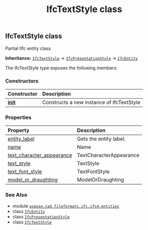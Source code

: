 ﻿---
title: IfcTextStyle class
second_title: Aspose.CAD for Python via .NET API References
description: 
type: docs
weight: 7130
url: /aspose.cad.fileformats.ifc.ifc4.entities/ifctextstyle/
is_root: false
---

## IfcTextStyle class

Partial IIfc entity class



**Inheritance:** [`IfcTextStyle`](/cad/python-net/aspose.cad.fileformats.ifc.ifc4.entities/ifctextstyle) → 
[`IfcPresentationStyle`](/cad/python-net/aspose.cad.fileformats.ifc.ifc4.entities/ifcpresentationstyle) → 
[`IfcEntity`](/cad/python-net/aspose.cad.fileformats.ifc/ifcentity)



The IfcTextStyle type exposes the following members:

### Constructors
| Constructor | Description |
| :- | :- |
| [__init__](/cad/python-net/aspose.cad.fileformats.ifc.ifc4.entities/ifctextstyle/__init__/#) | Constructs a new instance of IfcTextStyle |


### Properties
| Property | Description |
| :- | :- |
| [entity_label](/cad/python-net/aspose.cad.fileformats.ifc.ifc4.entities/ifctextstyle/entity_label) | Gets the entity label. |
| [name](/cad/python-net/aspose.cad.fileformats.ifc.ifc4.entities/ifctextstyle/name) | Name |
| [text_character_appearance](/cad/python-net/aspose.cad.fileformats.ifc.ifc4.entities/ifctextstyle/text_character_appearance) | TextCharacterAppearance |
| [text_style](/cad/python-net/aspose.cad.fileformats.ifc.ifc4.entities/ifctextstyle/text_style) | TextStyle |
| [text_font_style](/cad/python-net/aspose.cad.fileformats.ifc.ifc4.entities/ifctextstyle/text_font_style) | TextFontStyle |
| [model_or_draughting](/cad/python-net/aspose.cad.fileformats.ifc.ifc4.entities/ifctextstyle/model_or_draughting) | ModelOrDraughting |



### See Also
* module [`aspose.cad.fileformats.ifc.ifc4.entities`](..)
* class [`IfcEntity`](/cad/python-net/aspose.cad.fileformats.ifc/ifcentity)
* class [`IfcPresentationStyle`](/cad/python-net/aspose.cad.fileformats.ifc.ifc4.entities/ifcpresentationstyle)
* class [`IfcTextStyle`](/cad/python-net/aspose.cad.fileformats.ifc.ifc4.entities/ifctextstyle)
